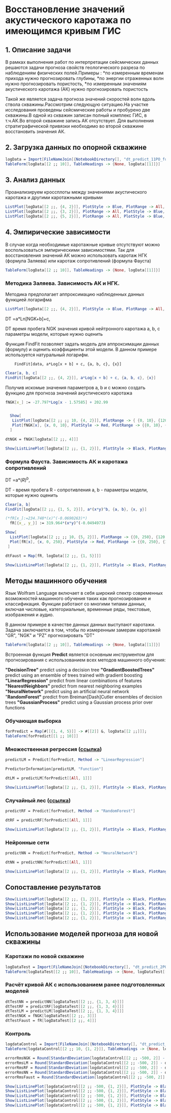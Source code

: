 # Восстановление значений акустического каротажа по имеющимся кривым ГИС

## 1. Описание задачи

В рамках выполнения работ по интерпретации сейсмических данных решаются задачи прогноза свойств геологического разреза по наблюдениям физических полей.Примеры :
*по измеренным временам прихода нужно прогнозировать глубины,
*по энергии отраженных волн нужно прогнозировать пористость,
*по измеренным значениям акустического каротажа (АК) нужно прогнозировать пористость

Такой же является задача прогноза значений скоростей волн вдоль ствола скважины.Рассмотрим следующую ситуацию.На участке исследования проведены сейсмические работы и пробурено две скважины.В одной из скважин записан полный комплекс ГИС, в т.ч.АК.Во второй скважине запись АК отсутствует.
Для выполнения стратиграфической привязки необходимо во второй скважине восстановить значения АК.

## 2. Загрузка данных по опорной скважине

```mathematica
logData = Import[FileNameJoin[{NotebookDirectory[], "dt_predict_11PO_full.xlsx"}]][[1]]
TableForm[logData[[2 ;; 10]], TableHeadings -> {None, logData[[1]]}]
```

## 3. Анализ данных

Проанализируем кроссплоты между значениями акустического каротажа и другими каротажными кривыми

```mathematica
ListPlot[logData[[2 ;;, {4, 2}]], PlotStyle -> Blue, PlotRange -> All, Frame -> True, ImageSize -> 500, PlotLabel -> "Crossplot NGK vs DT", LabelStyle -> Directive[Bold, Orange]]
ListPlot[logData[[2 ;;, {3, 2}]], PlotRange -> All, PlotStyle -> Blue, Frame -> True, ImageSize -> 500, PlotLabel -> "Crossplot GK vs DT", LabelStyle -> Directive[Bold, Orange]]
ListPlot[logData[[2 ;;, {5, 2}]], PlotRange -> All, PlotStyle -> Blue, Frame -> True, ImageSize -> 500, PlotLabel -> "Crossplot PZ vs DT", LabelStyle -> Directive[Bold, Orange]]
```

## 4. Эмпирические зависимости

В случае когда необходимые каротажные кривые отсутствуют можно воспользоваться эмпирическими зависимостями. Так для восстановления значений АК можно использовать каротаж НГК (формула Заляева) или каротаж сопротивлений (формула Фауста)

```mathematica
TableForm[logData[[2 ;; 10]], TableHeadings -> {None, logData[[1]]}]
```

### Методика Заляева. Зависимость АК и НГК.

Методика предполагает аппроксимацию наблюденных данных функцией логарифма

```mathematica
ListPlot[logData[[2 ;;, {4, 2}]], PlotStyle -> Blue, PlotRange -> All, Frame -> True, ImageSize -> 500, PlotLabel -> "Crossplot NGK vs DT", LabelStyle -> Directive[Bold, Orange]]
```

DT =a*Ln[NGK+b]+c, 

DT 		время пробега 
NGK	 	значения кривой нейтронного каротажа
a, b, c 	параметры модели, которые нужно оценить

Функция FindFit позволяет задать модель для аппроксимации данных (формулу) и оценить коэффициенты этой модели. В данном примере используется натуральный логарифм.

		FindFit[data, a*Log[x + b] + c, {a, b, c}, {x}]

```mathematica
Clear[a, b, c]
FindFit[logData[[2 ;;, {4, 2}]], a*Log[x + b] + c, {a, b, c}, {x}]
```

Получив искомые значения параметров a, b и c можно создать функцию для прогноза значений акустического каротажа

```mathematica
fNGK[x_] := -27.797*Log[x - 1.57585] + 202.99
```

```mathematica

  Show[
   ListPlot[logData[[2 ;; ;; 10, {4, 2}]], PlotRange -> { {0, 10}, {120, 350} }, PlotStyle -> Blue, Frame -> True], 
   Plot[fNGK[x], {x, 0, 10}, PlotStyle -> Red, PlotRange -> {{0, 10}, {120, 350}}] 
  ]
```

```mathematica
dtNGK = fNGK[logData[[2 ;;, 4]]]
```

```mathematica
Show[ListLinePlot[logData[[2 ;;, {1, 2}]], PlotStyle -> Black, PlotRange -> {All, {120, 350}}, AspectRatio -> 1/6, ImageSize -> 700], ListLinePlot[Transpose[{logData[[2 ;;, 1]], dtNGK}], PlotStyle -> Blue, PlotRange -> {All, {120, 350}}], PlotLabel -> "DT by NGK (Zalyaev)", LabelStyle -> Directive[Bold, Orange]]
```

### Формула Фауста. Зависимость АК и каротажа сопротивлений

DT =a*$(R)^b$, 

DT - 		время пробега 
R - 		сопротивления
a, b -		параметры модели, которые нужно оценить

```mathematica
Clear[a, b]
FindFit[logData[[2 ;;, {1, 5, 2}]], a*(x*y)^b, {a, b}, {x, y}]
```

```mathematica
(*fR[x_]:=234.748*(x)^(-0.0690263)*)
  fR[{x_, y_}] := 319.964*(x*y)^(-0.0494973)
```

```mathematica
Show[
  ListPlot[logData[[2 ;; ;; 10, {5, 2}]], PlotRange -> {{0, 250}, {120, 350}}, PlotStyle -> Blue, Frame -> True], 
  Plot[fR[x], {x, 0, 250}, PlotStyle -> Red, PlotRange -> {{0, 250}, {120, 350}}] 
 ]
```

```mathematica
dtFaust = Map[fR, logData[[2 ;;, {1, 5}]]]
```

```mathematica
Show[ListLinePlot[logData[[2 ;;, {1, 2}]], PlotStyle -> Black, PlotRange -> {All, {120, 350}}, AspectRatio -> 1/6, ImageSize -> 700], ListLinePlot[Transpose[{logData[[2 ;;, 1]], dtFaust}], PlotStyle -> Red, PlotRange -> {All, {120, 350}}], PlotLabel -> "DT by Faust", LabelStyle -> Directive[Bold, Orange]]
```

## Методы машинного обучения

Язык Wolfram Language включает в себя широкий спектр современных  возможностей машинного обучения таких как прогнозирование и классификация.
Функции работают со многими типами данных, включая числовые, категориальные, временные ряды, текстовые, изображения и аудио.

В данном примере в качестве данных данных выступают каротажи. Задача заключается в том, чтобы по измеренным замерам каротажей  "GR",  "NGK" и  "PZ" прогнозировать "DT"

```mathematica
TableForm[logData[[2 ;; 10]], TableHeadings -> {None, logData[[1]]}]
```

Встроенная функция **Predict** является основным инструментом для прогнозирования с использованием всех методов машинного обучения: 

**"DecisionTree"** 			predict using a decision tree
**"GradientBoostedTrees"**	predict using an ensemble of trees trained with gradient boosting
**"LinearRegression"**		predict from linear combinations of features
**"NearestNeighbors"**		predict from nearest neighboring examples
**"NeuralNetwork"**			predict using an artificial neural network
"**RandomForest"**			predict from Breiman\[Dash]Cutler ensembles of decision trees
**"GaussianProcess"**		predict using a Gaussian process prior over functions

### Обучающая выборка

```mathematica
forPredict = Map[#[[{1, 4, 5}]] -> #[[2]] &, logData[[2 ;;]]];
TableForm[forPredict[[1 ;; 10]]]
```

### Множественная регрессия ([ссылка](https://www.youtube.com/watch?v=zzoVdPgVofM&ysclid=lp80o92v6b922626680))

```mathematica
predictLM = Predict[forPredict, Method -> "LinearRegression"]
```

```mathematica
PredictorInformation[predictLM, "Function"]
```

```mathematica
dtLM = predictLM[forPredict[[All, 1]]]
```

```mathematica
Show[ListLinePlot[logData[[2 ;;, {1, 2}]], PlotStyle -> Black, PlotRange -> {All, {120, 350}}, AspectRatio -> 1/6, ImageSize -> 700], ListLinePlot[Transpose[{logData[[2 ;;, 1]], dtLM}], PlotStyle -> Green, PlotRange -> {All, {120, 350}}], PlotLabel -> "DT by Linear regression model", LabelStyle -> Directive[Bold, Orange]]
```

### Случайный лес ([ссылка](https://www.youtube.com/watch?v=nbxiRdAk1JY&ysclid=lp80lj5aub913635003))

```mathematica
predictRF = Predict[forPredict, Method -> "RandomForest"]
```

```mathematica
dtRF = predictRF[forPredict[[All, 1]]]
```

```mathematica
Show[ListLinePlot[logData[[2 ;;, {1, 2}]], PlotStyle -> Black, PlotRange -> {All, {120, 350}}, AspectRatio -> 1/6, ImageSize -> 700], ListLinePlot[Transpose[{logData[[2 ;;, 1]], dtRF}], PlotStyle -> Orange, PlotRange -> {All, {120, 350}}], PlotLabel -> "DT by Random forest", LabelStyle -> Directive[Bold, Orange]]
```

### Нейронные сети

```mathematica
predictNN = Predict[forPredict, Method -> "NeuralNetwork"]
```

```mathematica
dtNN = predictNN[forPredict[[All, 1]]]
```

```mathematica
Show[ListLinePlot[logData[[2 ;;, {1, 2}]], PlotStyle -> Black, PlotRange -> {All, {120, 350}}, AspectRatio -> 1/6, ImageSize -> 700], ListLinePlot[Transpose[{logData[[2 ;;, 1]], dtNN}], PlotStyle -> Magenta, PlotRange -> {All, {120, 350}}], PlotLabel -> "DT by Neural Network", LabelStyle -> Directive[Bold, Orange]]
```

## Сопоставление результатов

```mathematica
Show[ListLinePlot[logData[[2 ;;, {1, 2}]], PlotStyle -> Black, PlotRange -> {All, {120, 350}}, AspectRatio -> 1/6, ImageSize -> 700], ListLinePlot[Transpose[{logData[[2 ;;, 1]], dtFaust}], PlotStyle -> Red, PlotRange -> {All, {120, 350}}], PlotLabel -> "DT by Faust", LabelStyle -> Directive[Bold, Orange]]
Show[ListLinePlot[logData[[2 ;;, {1, 2}]], PlotStyle -> Black, PlotRange -> {All, {120, 350}}, AspectRatio -> 1/6, ImageSize -> 700], ListLinePlot[Transpose[{logData[[2 ;;, 1]], dtNGK}], PlotStyle -> Blue, PlotRange -> {All, {120, 350}}], PlotLabel -> "DT by NGK (Zalyaev)", LabelStyle -> Directive[Bold, Orange]]
Show[ListLinePlot[logData[[2 ;;, {1, 2}]], PlotStyle -> Black, PlotRange -> {All, {120, 350}}, AspectRatio -> 1/6, ImageSize -> 700], ListLinePlot[Transpose[{logData[[2 ;;, 1]], dtLM}], PlotStyle -> Green, PlotRange -> {All, {120, 350}}], PlotLabel -> "DT by Linear regression model", LabelStyle -> Directive[Bold, Orange]]
Show[ListLinePlot[logData[[2 ;;, {1, 2}]], PlotStyle -> Black, PlotRange -> {All, {120, 350}}, AspectRatio -> 1/6, ImageSize -> 700], ListLinePlot[Transpose[{logData[[2 ;;, 1]], dtRF}], PlotStyle -> Orange, PlotRange -> {All, {120, 350}}], PlotLabel -> "DT by Random forest", LabelStyle -> Directive[Bold, Orange]]
Show[ListLinePlot[logData[[2 ;;, {1, 2}]], PlotStyle -> Black, PlotRange -> {All, {120, 350}}, AspectRatio -> 1/6, ImageSize -> 700], ListLinePlot[Transpose[{logData[[2 ;;, 1]], dtNN}], PlotStyle -> Magenta, PlotRange -> {All, {120, 350}}], PlotLabel -> "DT by Neural Network", LabelStyle -> Directive[Bold, Orange]]
```

## Использование моделей прогноза для новой скважины

### Каротажи по новой скважине

```mathematica
logDataTest = Import[FileNameJoin[{NotebookDirectory[], "dt_predict_2PO_noDT.xlsx"}]][[1]];
TableForm[logDataTest[[2 ;; 10]], TableHeadings -> {None, logDataTest[[1]]}]
```

### Расчёт кривой АК с использованием ранее подготовленных моделей 

```mathematica
dtTestNN = predictNN[logDataTest[[2 ;;, {1, 3, 4}]]]
dtTestRF = predictRF[logDataTest[[2 ;;, {1, 3, 4}]]]
dtTestLM = predictLM[logDataTest[[2 ;;, {1, 3, 4}]]]
dtTestNGK = fNGK[logDataTest[[2 ;;, 3]]]
dtTestFaust = fR[logDataTest[[2 ;;, 4]]]
```

### Контроль

```mathematica
logdataControl = Import[FileNameJoin[{NotebookDirectory[], "dt_predict_2PO_full.xlsx"}]][[1]];
TableForm[logdataControl[[2 ;; 10, {1, 2}]], TableHeadings -> {None, logdataControl[[1, {1, 2}]]}]
```

```mathematica
errorRmsNGK = Round[StandardDeviation[logdataControl[[2 ;; -500, 2]] - dtTestNGK[[1 ;; -500]]]];
errorRmsLM = Round[StandardDeviation[logdataControl[[2 ;; -500, 2]] - dtTestLM[[1 ;; -500]]]];
errorRmsRF = Round[StandardDeviation[logdataControl[[2 ;; -500, 2]] - dtTestRF[[1 ;; -500]]]];
errorRmsNN = Round[StandardDeviation[logdataControl[[2 ;; -500, 2]] - dtTestNN[[1 ;; -500]]]];
errorRmsFaust = Round[StandardDeviation[logdataControl[[2 ;; -500, 2]] - dtTestFaust[[1 ;; -500]]]];
```

```mathematica
Show[ListLinePlot[logdataControl[[2 ;; -500, {1, 2}]], PlotStyle -> Black, PlotRange -> {All, {120, 350}}, AspectRatio -> 1/6, ImageSize -> 700], ListLinePlot[Transpose[{logDataTest[[2 ;; -500, 1]], dtTestFaust[[1 ;; -500]]}], PlotStyle -> Red, PlotRange -> {All, {120, 350}}], PlotLabel -> StringJoin["DT by Faust, RMS error is ", ToString[errorRmsFaust], " ms"], LabelStyle -> Directive[Bold, Orange]]
Show[ListLinePlot[logdataControl[[2 ;; -500, {1, 2}]], PlotStyle -> Black, PlotRange -> {All, {120, 350}}, AspectRatio -> 1/6, ImageSize -> 700], ListLinePlot[Transpose[{logDataTest[[2 ;; -500, 1]], dtTestNGK[[1 ;; -500]]}], PlotStyle -> Blue, PlotRange -> {All, {120, 350}}], PlotLabel -> StringJoin["DT by NGK (Zalyaev), RMS error is ", ToString[errorRmsNGK], " ms"], LabelStyle -> Directive[Bold, Orange]]
Show[ListLinePlot[logdataControl[[2 ;; -500, {1, 2}]], PlotStyle -> Black, PlotRange -> {All, {120, 350}}, AspectRatio -> 1/6, ImageSize -> 700], ListLinePlot[Transpose[{logDataTest[[2 ;; -500, 1]], dtTestLM[[1 ;; -500]]}], PlotStyle -> Green, PlotRange -> {All, {120, 350}}], PlotLabel -> StringJoin["DT by Linear regression model is ", ToString[errorRmsLM], " ms"], LabelStyle -> Directive[Bold, Orange]]
Show[ListLinePlot[logdataControl[[2 ;; -500, {1, 2}]], PlotStyle -> Black, PlotRange -> {All, {120, 350}}, AspectRatio -> 1/6, ImageSize -> 700], ListLinePlot[Transpose[{logDataTest[[2 ;; -500, 1]], dtTestRF[[1 ;; -500]]}], PlotStyle -> Orange, PlotRange -> {All, {120, 350}}], PlotLabel -> StringJoin["DT by Random forest is ", ToString[errorRmsRF], " ms"], LabelStyle -> Directive[Bold, Orange]]
Show[ListLinePlot[logdataControl[[2 ;; -500, {1, 2}]], PlotStyle -> Black, PlotRange -> {All, {120, 350}}, AspectRatio -> 1/6, ImageSize -> 700], ListLinePlot[Transpose[{logDataTest[[2 ;; -500, 1]], dtTestNN[[1 ;; -500]]}], PlotStyle -> Magenta, PlotRange -> {All, {120, 350}}], PlotLabel -> StringJoin["DT by Neural Network is ", ToString[errorRmsNN], " ms"], LabelStyle -> Directive[Bold, Orange]]
```

